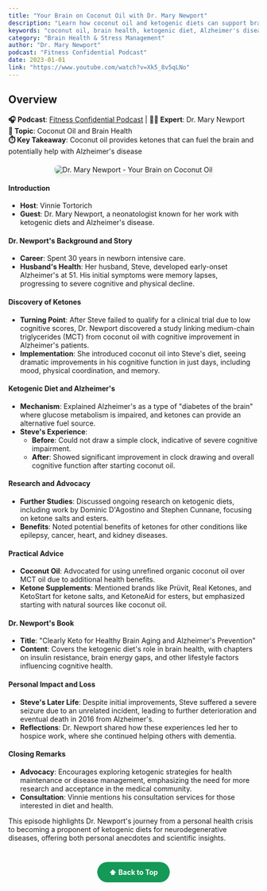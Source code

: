 ```yaml
---
title: "Your Brain on Coconut Oil with Dr. Mary Newport"
description: "Learn how coconut oil and ketogenic diets can support brain health, particularly for Alzheimer's disease and cognitive function."
keywords: "coconut oil, brain health, ketogenic diet, Alzheimer's disease, Dr. Mary Newport, cognitive function"
category: "Brain Health & Stress Management"
author: "Dr. Mary Newport"
podcast: "Fitness Confidential Podcast"
date: 2023-01-01
link: "https://www.youtube.com/watch?v=Xk5_8v5qLNo"
---
```


## Overview

**🎧 Podcast**: [Fitness Confidential Podcast](https://vinnietortorich.com/) | **👨‍⚕️ Expert**: Dr. Mary Newport  
**🎯 Topic**: Coconut Oil and Brain Health  
**⏱️ Key Takeaway**: Coconut oil provides ketones that can fuel the brain and potentially help with Alzheimer's disease

<div style="text-align: center; margin: 20px 0;">
  <img src="https://img.youtube.com/vi/Xk5_8v5qLNo/maxresdefault.jpg" alt="Dr. Mary Newport - Your Brain on Coconut Oil" style="max-width: 100%; border-radius: 8px; box-shadow: 0 4px 8px rgba(0,0,0,0.1);">
</div>

#### **Introduction**
- **Host**: Vinnie Tortorich
- **Guest**: Dr. Mary Newport, a neonatologist known for her work with ketogenic diets and Alzheimer's disease.

#### **Dr. Newport's Background and Story**
- **Career**: Spent 30 years in newborn intensive care.
- **Husband's Health**: Her husband, Steve, developed early-onset Alzheimer's at 51. His initial symptoms were memory lapses, progressing to severe cognitive and physical decline.

#### **Discovery of Ketones**
- **Turning Point**: After Steve failed to qualify for a clinical trial due to low cognitive scores, Dr. Newport discovered a study linking medium-chain triglycerides (MCT) from coconut oil with cognitive improvement in Alzheimer's patients.
- **Implementation**: She introduced coconut oil into Steve's diet, seeing dramatic improvements in his cognitive function in just days, including mood, physical coordination, and memory.

#### **Ketogenic Diet and Alzheimer's**
- **Mechanism**: Explained Alzheimer's as a type of "diabetes of the brain" where glucose metabolism is impaired, and ketones can provide an alternative fuel source.
- **Steve's Experience**: 
  - **Before**: Could not draw a simple clock, indicative of severe cognitive impairment.
  - **After**: Showed significant improvement in clock drawing and overall cognitive function after starting coconut oil.

#### **Research and Advocacy**
- **Further Studies**: Discussed ongoing research on ketogenic diets, including work by Dominic D'Agostino and Stephen Cunnane, focusing on ketone salts and esters.
- **Benefits**: Noted potential benefits of ketones for other conditions like epilepsy, cancer, heart, and kidney diseases.

#### **Practical Advice**
- **Coconut Oil**: Advocated for using unrefined organic coconut oil over MCT oil due to additional health benefits.
- **Ketone Supplements**: Mentioned brands like Prüvit, Real Ketones, and KetoStart for ketone salts, and KetoneAid for esters, but emphasized starting with natural sources like coconut oil.

#### **Dr. Newport's Book**
- **Title**: "Clearly Keto for Healthy Brain Aging and Alzheimer's Prevention"
- **Content**: Covers the ketogenic diet's role in brain health, with chapters on insulin resistance, brain energy gaps, and other lifestyle factors influencing cognitive health.

#### **Personal Impact and Loss**
- **Steve's Later Life**: Despite initial improvements, Steve suffered a severe seizure due to an unrelated incident, leading to further deterioration and eventual death in 2016 from Alzheimer's.
- **Reflections**: Dr. Newport shared how these experiences led her to hospice work, where she continued helping others with dementia.

#### **Closing Remarks**
- **Advocacy**: Encourages exploring ketogenic strategies for health maintenance or disease management, emphasizing the need for more research and acceptance in the medical community.
- **Consultation**: Vinnie mentions his consultation services for those interested in diet and health.

This episode highlights Dr. Newport's journey from a personal health crisis to becoming a proponent of ketogenic diets for neurodegenerative diseases, offering both personal anecdotes and scientific insights.

<div style="text-align: center; margin: 40px 0;">
  <a href="#" style="background: #159957; color: white; padding: 12px 24px; border-radius: 25px; text-decoration: none; font-weight: bold; display: inline-block; transition: all 0.3s ease;" onmouseover="this.style.background='#1e7e34'; this.style.transform='translateY(-2px)'" onmouseout="this.style.background='#159957'; this.style.transform='translateY(0)'">
    ⬆️ Back to Top
  </a>
</div>